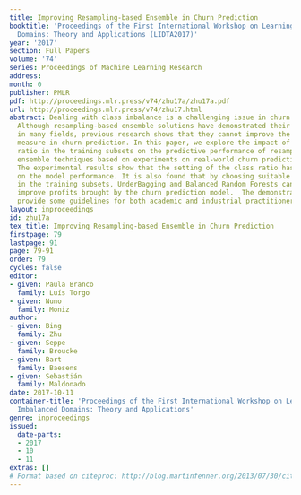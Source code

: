 ```yaml
---
title: Improving Resampling-based Ensemble in Churn Prediction
booktitle: 'Proceedings of the First International Workshop on Learning with Imbalanced
  Domains: Theory and Applications (LIDTA2017)'
year: '2017'
section: Full Papers
volume: '74'
series: Proceedings of Machine Learning Research
address: 
month: 0
publisher: PMLR
pdf: http://proceedings.mlr.press/v74/zhu17a/zhu17a.pdf
url: http://proceedings.mlr.press/v74/zhu17.html
abstract: Dealing with class imbalance is a challenging issue in churn prediction.
  Although resampling-based ensemble solutions have demonstrated their superiority
  in many fields, previous research shows that they cannot improve the profit-based
  measure in churn prediction. In this paper, we explore the impact of  the class
  ratio in the training subsets on the predictive performance of resampling-based
  ensemble techniques based on experiments on real-world churn prediction data sets.
  The experimental results show that the setting of the class ratio has a great impact
  on the model performance. It is also found that by choosing suitable class ratios
  in the training subsets, UnderBagging and Balanced Random Forests can significantly
  improve profits brought by the churn prediction model.  The demonstrated results
  provide some guidelines for both academic and industrial practitioners.
layout: inproceedings
id: zhu17a
tex_title: Improving Resampling-based Ensemble in Churn Prediction
firstpage: 79
lastpage: 91
page: 79-91
order: 79
cycles: false
editor:
- given: Paula Branco
  family: Luís Torgo
- given: Nuno
  family: Moniz
author:
- given: Bing
  family: Zhu
- given: Seppe
  family: Broucke
- given: Bart
  family: Baesens
- given: Sebastián
  family: Maldonado
date: 2017-10-11
container-title: 'Proceedings of the First International Workshop on Learning with
  Imbalanced Domains: Theory and Applications'
genre: inproceedings
issued:
  date-parts:
  - 2017
  - 10
  - 11
extras: []
# Format based on citeproc: http://blog.martinfenner.org/2013/07/30/citeproc-yaml-for-bibliographies/
---
```

